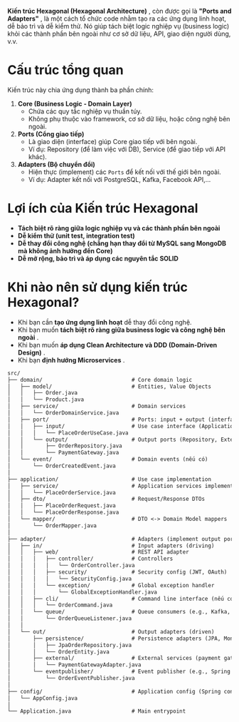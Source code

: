 **Kiến trúc Hexagonal (Hexagonal Architecture)** , còn được gọi là  **"Ports and Adapters"** , là một cách tổ chức code nhằm tạo ra các ứng dụng linh hoạt, dễ bảo trì và dễ kiểm thử. Nó giúp tách biệt logic nghiệp vụ (business logic) khỏi các thành phần bên ngoài như cơ sở dữ liệu, API, giao diện người dùng, v.v.

# **Cấu trúc tổng quan**

Kiến trúc này chia ứng dụng thành ba phần chính:

1. **Core (Business Logic - Domain Layer)**
   * Chứa các quy tắc nghiệp vụ thuần túy.
   * Không phụ thuộc vào framework, cơ sở dữ liệu, hoặc công nghệ bên ngoài.
2. **Ports (Cổng giao tiếp)**
   * Là giao diện (interface) giúp Core giao tiếp với bên ngoài.
   * Ví dụ: Repository (để làm việc với DB), Service (để giao tiếp với API khác).
3. **Adapters (Bộ chuyển đổi)**
   * Hiện thực (implement) các `Ports` để kết nối với thế giới bên ngoài.
   * Ví dụ: Adapter kết nối với PostgreSQL, Kafka, Facebook API,...

# **Lợi ích của Kiến trúc Hexagonal**

* **Tách biệt rõ ràng giữa logic nghiệp vụ và các thành phần bên ngoài**
* **Dễ kiểm thử (unit test, integration test)**
* **Dễ thay đổi công nghệ (chẳng hạn thay đổi từ MySQL sang MongoDB mà không ảnh hưởng đến Core)**
* **Dễ mở rộng, bảo trì và áp dụng các nguyên tắc SOLID**

# **Khi nào nên sử dụng kiến trúc Hexagonal?**

* Khi bạn cần **tạo ứng dụng linh hoạt** dễ thay đổi công nghệ.
* Khi bạn muốn  **tách biệt rõ ràng giữa business logic và công nghệ bên ngoài** .
* Khi bạn muốn  **áp dụng Clean Architecture và DDD (Domain-Driven Design)** .
* Khi bạn  **định hướng Microservices** .

```txt
src/
├── domain/                            # Core domain logic
│   ├── model/                         # Entities, Value Objects
│   │   ├── Order.java
│   │   └── Product.java
│   ├── service/                       # Domain services
│   │   └── OrderDomainService.java
│   ├── port/                          # Ports: input + output (interfaces)
│   │   ├── input/                     # Use case interface (Application service interface)
│   │   │   └── PlaceOrderUseCase.java
│   │   └── output/                    # Output ports (Repository, External service interface)
│   │       ├── OrderRepository.java
│   │       └── PaymentGateway.java
│   └── event/                         # Domain events (nếu có)
│       └── OrderCreatedEvent.java
│
├── application/                       # Use case implementation
│   ├── service/                       # Application services implement input ports
│   │   └── PlaceOrderService.java
│   ├── dto/                           # Request/Response DTOs
│   │   ├── PlaceOrderRequest.java
│   │   └── PlaceOrderResponse.java
│   └── mapper/                        # DTO <-> Domain Model mappers
│       └── OrderMapper.java
│
├── adapter/                           # Adapters (implement output ports / input ports)
│   ├── in/                            # Input adapters (driving)
│   │   ├── web/                       # REST API adapter
│   │   │   ├── controller/            # Controllers
│   │   │   │   └── OrderController.java
│   │   │   ├── security/              # Security config (JWT, OAuth)
│   │   │   │   └── SecurityConfig.java
│   │   │   └── exception/             # Global exception handler
│   │   │       └── GlobalExceptionHandler.java
│   │   ├── cli/                       # Command line interface (nếu có)
│   │   │   └── OrderCommand.java
│   │   └── queue/                     # Queue consumers (e.g., Kafka, RabbitMQ)
│   │       └── OrderQueueListener.java
│   │
│   └── out/                           # Output adapters (driven)
│       ├── persistence/               # Persistence adapters (JPA, MongoDB...)
│       │   ├── JpaOrderRepository.java
│       │   └── OrderEntity.java
│       ├── external/                  # External services (payment gateways, email, etc.)
│       │   └── PaymentGatewayAdapter.java
│       └── eventpublisher/            # Event publisher (e.g., Spring events, Kafka)
│           └── OrderEventPublisher.java
│
├── config/                            # Application config (Spring config, Beans...)
│   └── AppConfig.java
│
└── Application.java                   # Main entrypoint

```
